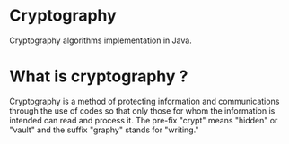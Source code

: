 # Cryptography
Cryptography algorithms implementation in Java.

# What is cryptography ?
Cryptography is a method of protecting information and communications through the use of codes so that only those for whom the information is intended can read and process it. The pre-fix "crypt" means "hidden" or "vault" and the suffix "graphy" stands for "writing."
